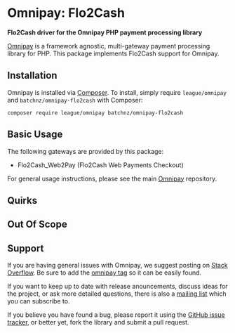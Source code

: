 # Omnipay: Flo2Cash

**Flo2Cash driver for the Omnipay PHP payment processing library**

<!-- [![Build Status](https://travis-ci.org/thephpleague/omnipay-flo2cash.png?branch=master)](https://travis-ci.org/thephpleague/omnipay-flo2cash)
[![Latest Stable Version](https://poser.pugx.org/omnipay/flo2cash/version.png)](https://packagist.org/packages/omnipay/flo2cash)
[![Total Downloads](https://poser.pugx.org/omnipay/flo2cash/d/total.png)](https://packagist.org/packages/omnipay/flo2cash) -->

[Omnipay](https://github.com/thephpleague/omnipay) is a framework agnostic, multi-gateway payment
processing library for PHP. This package implements Flo2Cash support for Omnipay.

## Installation

Omnipay is installed via [Composer](http://getcomposer.org/). To install, simply require `league/omnipay` and `batchnz/omnipay-flo2cash` with Composer:

```
composer require league/omnipay batchnz/omnipay-flo2cash
```


## Basic Usage

The following gateways are provided by this package:

* Flo2Cash_Web2Pay (Flo2Cash Web Payments Checkout)

For general usage instructions, please see the main [Omnipay](https://github.com/thephpleague/omnipay)
repository.

## Quirks


## Out Of Scope


## Support

If you are having general issues with Omnipay, we suggest posting on
[Stack Overflow](http://stackoverflow.com/). Be sure to add the
[omnipay tag](http://stackoverflow.com/questions/tagged/omnipay) so it can be easily found.

If you want to keep up to date with release anouncements, discuss ideas for the project,
or ask more detailed questions, there is also a [mailing list](https://groups.google.com/forum/#!forum/omnipay) which
you can subscribe to.

If you believe you have found a bug, please report it using the [GitHub issue tracker](https://github.com/thephpleague/omnipay-flo2cash/issues),
or better yet, fork the library and submit a pull request.
